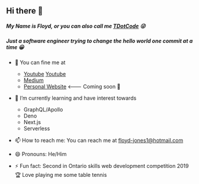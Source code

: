 ## Hi there 👋
##### My Name is Floyd, or you can also call me [TDotCode](https://www.youtube.com/channel/UCUwA7VxRo-uw2eQJ52EkKlQ) 😜 
##### Just a software engineer trying to change the hello world one commit at a time 😀

- 👀 You can fine me at
  - <a href="https://www.youtube.com/channel/UCUwA7VxRo-uw2eQJ52EkKlQ" target="_blank">Youtube</a> [Youtube](https://www.youtube.com/channel/UCUwA7VxRo-uw2eQJ52EkKlQ)
  - [Medium](https://floydfajones.medium.com)
  - [Personal Website](https://tdotcode.com) <--- Coming soon 🤫

- 🌱 I’m currently learning and have interest towards
  - GraphQL/Apollo
  - Deno
  - Next.js
  - Serverless

- 📫 How to reach me: You can reach me at floyd-jones1@hotmail.com

- 😄 Pronouns: He/Him

- ⚡ Fun fact: Second in Ontario skills web development competition 2019 🏆 Love playing me some table tennis
